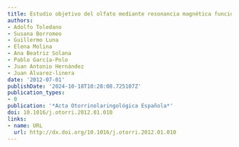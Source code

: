 ```yaml
---
title: Estudio objetivo del olfato mediante resonancia magnética funcional
authors:
- Adolfo Toledano
- Susana Borromeo
- Guillermo Luna
- Elena Molina
- Ana Beatriz Solana
- Pablo García-Polo
- Juan Antonio Hernández
- Juan Álvarez-linera
date: '2012-07-01'
publishDate: '2024-10-18T10:28:08.725107Z'
publication_types:
- 0
publication: '*Acta Otorrinolaringológica Española*'
doi: 10.1016/j.otorri.2012.01.010
links:
- name: URL
  url: http://dx.doi.org/10.1016/j.otorri.2012.01.010
---
```

